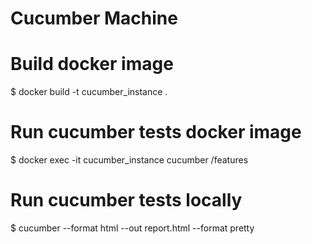 Cucumber Machine
========================

# Build docker image

$ docker build -t cucumber_instance .

# Run cucumber tests docker image

$ docker exec -it cucumber_instance cucumber /features

# Run cucumber tests locally

$ cucumber --format html --out report.html --format pretty
